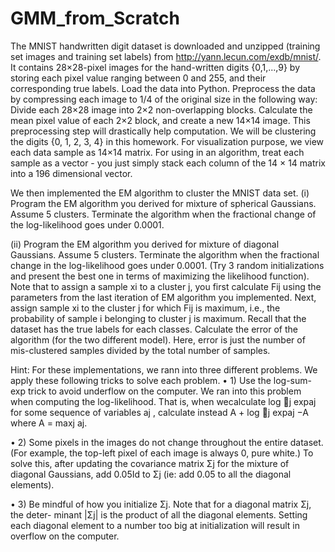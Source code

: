 # GMM_from_Scratch
The MNIST handwritten digit dataset  is downloaded and unzipped (training set images and training set labels) from http://yann.lecun.com/exdb/mnist/. 
It contains 28×28-pixel images for the hand-written digits {0,1,...,9} by storing each pixel value ranging between 0 and 255, and their corresponding true labels.
Load the data into Python. Preprocess the data by compressing each image to 1/4 of the original size in the following way: Divide each 28×28 image into 2×2 non-overlapping blocks. 
Calculate the mean pixel value of each 2×2 block, and create a new 14×14 image. This preprocessing step will drastically help computation. We will be clustering the digits {0, 1, 2, 3, 4} in this homework. For visualization purpose, we view each data sample as 14×14 matrix. 
For using in an algorithm, treat each sample as a vector - you just simply stack each column of the 14 × 14 matrix into a 196 dimensional vector.


We then implemented the EM algorithm to cluster the MNIST data set.
(i) Program the EM algorithm you derived for mixture of spherical Gaussians. Assume 5 clusters. Terminate the algorithm when the fractional change of the log-likelihood goes under 0.0001.

(ii) Program the EM algorithm you derived for mixture of diagonal Gaussians. Assume 5 clusters. Terminate the algorithm when the fractional change in the log-likelihood goes under 0.0001. (Try 3 random initializations and present the best one in terms of maximizing the likelihood function).
Note that to assign a sample xi to a cluster j, you first calculate Fij using the parameters from the last iteration of EM algorithm you implemented. Next, assign sample xi to the cluster j for which Fij is maximum, i.e., the probability of sample i belonging to cluster j is maximum. Recall that the dataset has the true labels for each classes. Calculate the error of the algorithm (for the two different model). Here, error is just the number of mis-clustered samples divided by the total number of samples. 

Hint: For these implementations, we rann into three different problems. We apply these following tricks to solve each problem.
• 1) Use the log-sum-exp trick to avoid underflow on the computer. We ran into this problem when computing the log-likelihood. That is, when wecalculate log 􏰀j expaj for some sequence of variables aj , calculate instead A + log 􏰀j expaj −A where A = maxj aj.

• 2) Some pixels in the images do not change throughout the entire dataset. (For example, the top-left pixel of each image is always 0, pure white.) To solve this, after updating the covariance matrix Σj for the mixture of diagonal Gaussians, add 0.05Id to Σj (ie: add 0.05 to all the diagonal elements).

• 3) Be mindful of how you initialize Σj. Note that for a diagonal matrix Σj, the deter- minant |Σj| is the product of all the diagonal elements. Setting each diagonal element to a number too big at initialization will result in overflow on the computer.
